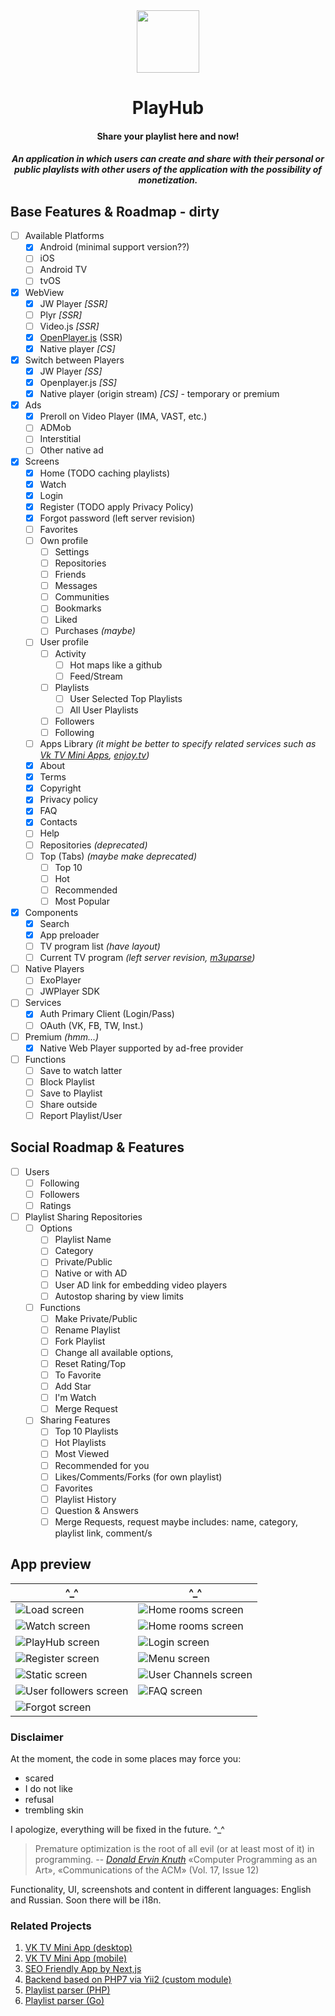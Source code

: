 <div align="center">
  <img width="100" height="100" src="https://github.com/zikwall/react-native-tv/blob/master/screenshots/PlayHub512.png">
  <h1>PlayHub</h1>
  <h4>Share your playlist here and now!</h4>
  <h5>An application in which users can create and share with their personal or public playlists with other users of the application with the possibility of monetization.</h5>
</div>

## Base Features & Roadmap - dirty

- [ ] Available Platforms
    - [x] Android (minimal support version??)
    - [ ] iOS
    - [ ] Android TV
    - [ ] tvOS
- [x] WebView
    - [x] JW Player _[SSR]_
    - [ ] Plyr _[SSR]_
    - [ ] Video.js _[SSR]_
    - [x] [OpenPlayer.js](https://github.com/openplayerjs/openplayerjs) (SSR)
    - [X] Native player _[CS]_
- [x] Switch between Players
    - [x] JW Player _[SS]_
    - [x] Openplayer.js _[SS]_
    - [x] Native player (origin stream) _[CS]_ - temporary or premium
- [X] Ads
    - [x] Preroll on Video Player (IMA, VAST, etc.)
    - [ ] ADMob
    - [ ] Interstitial 
    - [ ] Other native ad
- [x] Screens
    - [x] Home (TODO caching playlists)
    - [x] Watch
    - [x] Login
    - [x] Register (TODO apply Privacy Policy)
    - [x] Forgot password (left server revision)
    - [ ] Favorites
    - [ ] Own profile
        - [ ] Settings
        - [ ] Repositories
        - [ ] Friends
        - [ ] Messages
        - [ ] Communities
        - [ ] Bookmarks
        - [ ] Liked
        - [ ] Purchases _(maybe)_
    - [ ] User profile
        - [ ] Activity
            - [ ] Hot maps like a github
            - [ ] Feed/Stream
        - [ ] Playlists
            - [ ] User Selected Top Playlists
            - [ ] All User Playlists
        - [ ] Followers
        - [ ] Following
    - [ ] Apps Library _(it might be better to specify related services such as [Vk TV Mini Apps](https://github.com/zikwall/vk-tv-desktop), [enjoy.tv](https://github.com/zikwall/tv-next))_
    - [x] About
    - [x] Terms
    - [x] Copyright
    - [x] Privacy policy
    - [X] FAQ
    - [x] Contacts
    - [ ] Help
    - [ ] Repositories _(deprecated)_
    - [ ] Top (Tabs) _(maybe make deprecated)_
        - [ ] Top 10
        - [ ] Hot
        - [ ] Recommended
        - [ ] Most Popular
- [x] Components
    - [x] Search
    - [x] App preloader
    - [ ] TV program list _(have layout)_
    - [ ] Current TV program _(left server revision, [m3uparse](https://github.com/zikwall/m3uparse))_
- [ ] Native Players
    - [ ] ExoPlayer
    - [ ] JWPlayer SDK
- [ ] Services
    - [x] Auth Primary Client (Login/Pass)
    - [ ] OAuth (VK, FB, TW, Inst.)
- [ ] Premium _(hmm...)_
    - [x] Native Web Player supported by ad-free provider
- [ ] Functions
    - [ ] Save to watch latter
    - [ ] Block Playlist
    - [ ] Save to Playlist
    - [ ] Share outside
    - [ ] Report Playlist/User
      
## Social Roadmap & Features

- [ ] Users
    - [ ] Following
    - [ ] Followers
    - [ ] Ratings
- [ ] Playlist Sharing Repositories
    - [ ] Options
        - [ ] Playlist Name
        - [ ] Category
        - [ ] Private/Public
        - [ ] Native or with AD
        - [ ] User AD link for embedding video players
        - [ ] Autostop sharing by view limits
    - [ ] Functions
        - [ ] Make Private/Public
        - [ ] Rename Playlist
        - [ ] Fork Playlist
        - [ ] Change all available options,
        - [ ] Reset Rating/Top
        - [ ] To Favorite
        - [ ] Add Star
        - [ ] I'm Watch
        - [ ] Merge Request
    - [ ] Sharing Features
        - [ ] Top 10 Playlists
        - [ ] Hot Playlists
        - [ ] Most Viewed
        - [ ] Recommended for you
        - [ ] Likes/Comments/Forks (for own playlist)
        - [ ] Favorites
        - [ ] Playlist History
        - [ ] Question & Answers
        - [ ] Merge Requests, request maybe includes: name, category, playlist link, comment/s
        
## App preview

^_^ | ^_^
--- | --- |
![Load screen](screenshots/load_v5.jpg "Load screen") | ![Home rooms screen](screenshots/home_v6.jpg "Home rooms screen")
![Watch screen](screenshots/watch_v3.jpg "Watch screen") | ![Home rooms screen](screenshots/profile_v5.jpg "Home rooms screen")
![PlayHub screen](screenshots/playhub_v2.jpg "PlayHub screen") | ![Login screen](screenshots/login.jpg "Login screen")
![Register screen](screenshots/register.jpg "Register screen") | ![Menu screen](screenshots/menu_v3.jpg "Register screen")
![Static screen](screenshots/static_example.jpg "Static screen") | ![User Channels screen](screenshots/user_channels_v2.jpg "User channels screen")
![User followers screen](screenshots/user_followers.jpg "User Followers screen") | ![FAQ screen](screenshots/faq_v2.jpg "FAQ screen")
![Forgot screen](screenshots/forgot.jpg "Forgot screen") |

### Disclaimer

At the moment, the code in some places may force you:

- scared
- I do not like
- refusal
- trembling skin

I apologize, everything will be fixed in the future. ^_^

> Premature optimization is the root of all evil (or at least most of it) in programming.
> -- <cite>[Donald Ervin Knuth][1]</cite> «Computer Programming as an Art», «Communications of the ACM» (Vol. 17, Issue 12)

[1]:http://www.paulgraham.com/knuth.html


Functionality, UI, screenshots and content in different languages: English and Russian. Soon there will be i18n.

### Related Projects

1. [VK TV Mini App (desktop)](https://github.com/zikwall/vk-tv-desctop)
2. [VK TV Mini App (mobile)](https://github.com/zikwall/vk-tv)
3. [SEO Friendly App by Next,js](https://github.com/zikwall/tv-next)
4. [Backend based on PHP7 via Yii2 (custom module)](https://github.com/zikwall/vk-tv-backend)
5. [Playlist parser (PHP)](https://github.com/zikwall/m3uparse)
6. [Playlist parser (Go)](https://github.com/zikwall/go3uparse)
